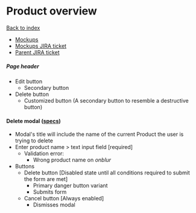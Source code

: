# Product overview

[Back to index](../../index.md)

* [Mockups](https://marvelapp.com/prototype/ee82j74/screen/70939434)
* [Mockups JIRA ticket](https://issues.redhat.com/browse/THREESCALE-4389)
* [Parent JIRA ticket](https://issues.redhat.com/browse/THREESCALE-4197)

##### Page header
* Edit button
  * Secondary button
* Delete button
  * Customized button (A secondary button to resemble a destructive button)

#### Delete modal ([specs](../../global_components/modal.md))
* Modal's title will include the name of the current Product the user is trying to delete
* Enter product name > text input field [required]
  * Validation error:
    * Wrong product name on _onblur_
* Buttons
  * Delete button [Disabled state until all conditions required to submit the form are met]
    * Primary danger button variant
    * Submits form
  * Cancel button [Always enabled]
    * Dismisses modal
